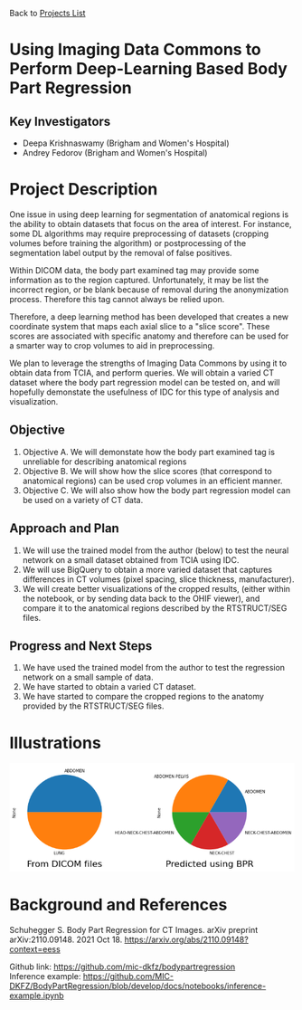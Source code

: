 Back to [Projects List](../../README.md#ProjectsList)

# Using Imaging Data Commons to Perform Deep-Learning Based Body Part Regression

## Key Investigators

- Deepa Krishnaswamy (Brigham and Women's Hospital)
- Andrey Fedorov (Brigham and Women's Hospital)

# Project Description

One issue in using deep learning for segmentation of anatomical regions is the ability to obtain datasets that focus on the area of interest. For instance, some DL algorithms may require preprocessing of datasets (cropping volumes before training the algorithm) or postprocessing of the segmentation label output by the removal of false positives. 

Within DICOM data, the body part examined tag may provide some information as to the region captured. Unfortunately, it may be list the incorrect region, or be blank because of removal during the anonymization process. Therefore this tag cannot always be relied upon. 

Therefore, a deep learning method has been developed that creates a new coordinate system that maps each axial slice to a "slice score". These scores are associated with specific anatomy and therefore can be used for a smarter way to crop volumes to aid in preprocessing.  

We plan to leverage the strengths of Imaging Data Commons by using it to obtain data from TCIA, and perform queries. We will obtain a varied CT dataset where the body part regression model can be tested on, and will hopefully demonstate the usefulness of IDC for this type of analysis and visualization. 

## Objective

<!-- Describe here WHAT you would like to achieve (what you will have as end result). -->

1. Objective A. We will demonstate how the body part examined tag is unreliable for describing anatomical regions
1. Objective B. We will show how the slice scores (that correspond to anatomical regions) can be used crop volumes in an efficient manner. 
1. Objective C. We will also show how the body part regression model can be used on a variety of CT data. 

## Approach and Plan

<!-- Describe here HOW you would like to achieve the objectives stated above. -->

1. We will use the trained model from the author (below) to test the neural network on a small dataset obtained from TCIA using IDC. 
1. We will use BigQuery to obtain a more varied dataset that captures differences in CT volumes (pixel spacing, slice thickness, manufacturer). 
1. We will create better visualizations of the cropped results, (either within the notebook, or by sending data back to the OHIF viewer), and compare it to the anatomical regions described by the RTSTRUCT/SEG files. 

## Progress and Next Steps

<!-- Update this section as you make progress, describing of what you have ACTUALLY DONE. If there are specific steps that you could not complete then you can describe them here, too. -->

1. We have used the trained model from the author to test the regression network on a small sample of data. 
1. We have started to obtain a varied CT dataset. 
1. We have started to compare the cropped regions to the anatomy provided by the RTSTRUCT/SEG files. 

# Illustrations

![Pie charts](pie_charts_initial.png)

<!-- Add pictures and links to videos that demonstrate what has been accomplished.
![Description of picture](Example2.jpg)
![Some more images](Example2.jpg)
-->

# Background and References

<!-- If you developed any software, include link to the source code repository. If possible, also add links to sample data, and to any relevant publications. -->

Schuhegger S. Body Part Regression for CT Images. arXiv preprint arXiv:2110.09148. 2021 Oct 18. https://arxiv.org/abs/2110.09148?context=eess 

Github link: https://github.com/mic-dkfz/bodypartregression \
Inference example: https://github.com/MIC-DKFZ/BodyPartRegression/blob/develop/docs/notebooks/inference-example.ipynb 

